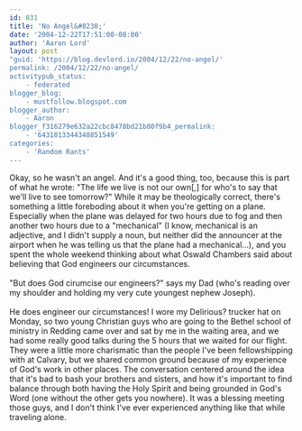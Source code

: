 ```yaml
---
id: 831
title: 'No Angel&#8230;'
date: '2004-12-22T17:51:00-08:00'
author: 'Aaron Lord'
layout: post
"guid: 'https://blog.devlord.io/2004/12/22/no-angel/'
permalink: /2004/12/22/no-angel/
activitypub_status:
    - federated
blogger_blog:
    - mustfollow.blogspot.com
blogger_author:
    - Aaron
blogger_f316279e632a22cbc8478bd21b80f9b4_permalink:
    - '6431813344348851549'
categories:
    - 'Random Rants'
---
```


Okay, so he wasn't an angel.  And it's a good thing, too, because this is part of what he wrote: "The life we live is not our own[,] for who's to say that we'll live to see tomorrow?"  While it may be theologically correct, there's something a little foreboding about it when you're getting on a plane.  Especially when the plane was delayed for two hours due to fog and then another two hours due to a "mechanical" (I know, mechanical is an adjective, and I didn't supply a noun, but neither did the announcer at the airport when he was telling us that the plane had a mechanical...), and you spent the whole weekend thinking about what Oswald Chambers said about believing that God engineers our circumstances.<br /><br />"But does God cirumcise our engineers?" says my Dad (who's reading over my shoulder and holding my very cute youngest nephew Joseph).<br /><br />He does engineer our circumstances!  I wore my Delirious? trucker hat on Monday, so two young Christian guys who are going to the Bethel school of ministry in Redding came over and sat by me in the waiting area, and we had some really good talks during the 5 hours that we waited for our flight.  They were a little more charismatic than the people I've been fellowshipping with at Calvary, but we shared common ground because of my experience of God's work in other places.  The conversation centered around the idea that it's bad to bash your brothers and sisters, and how it's important to find balance through both having the Holy Spirit and being grounded in God's Word (one without the other gets you nowhere).  It was a blessing meeting those guys, and I don't think I've ever experienced anything like that while traveling alone.<div class="blogger-post-footer"><img width='1' height='1' src='' alt='' /></div>